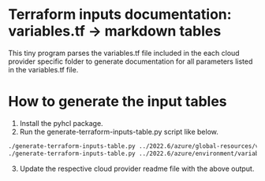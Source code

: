 # Terraform inputs documentation: variables.tf -> markdown tables

This tiny program parses the variables.tf file included in
the each cloud provider specific folder to generate documentation for all parameters listed
in the variables.tf file.

# How to generate the input tables

1. Install the pyhcl package.
2. Run the generate-terraform-inputs-table.py script like below.

```bash
./generate-terraform-inputs-table.py ../2022.6/azure/global-resources/variables.tf
./generate-terraform-inputs-table.py ../2022.6/azure/environment/variables.tf
```

3. Update the respective cloud provider readme file with the above output.